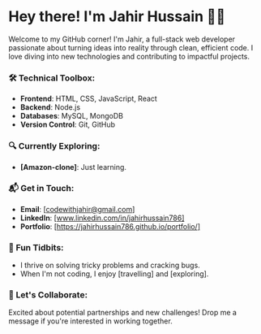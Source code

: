 # Hey there! I'm Jahir Hussain 👨‍💻
Welcome to my GitHub corner! I'm Jahir, a full-stack web developer passionate about turning ideas into reality through clean, efficient code. I love diving into new technologies and contributing to impactful projects.

### 🛠️ Technical Toolbox:
- **Frontend**: HTML, CSS, JavaScript, React
- **Backend**: Node.js
- **Databases**: MySQL, MongoDB
- **Version Control**: Git, GitHub

### 🔍 Currently Exploring:
- **[Amazon-clone]**: Just learning.

### 📬 Get in Touch:
- **Email**: [codewithjahir@gmail.com]
- **LinkedIn**: [www.linkedin.com/in/jahirhussain786]
- **Portfolio**: [https://jahirhussain786.github.io/portfolio/]

### 🎯 Fun Tidbits:
- I thrive on solving tricky problems and cracking bugs.
- When I'm not coding, I enjoy [travelling] and [exploring].

### 🤝 Let's Collaborate:
Excited about potential partnerships and new challenges! Drop me a message if you're interested in working together.
